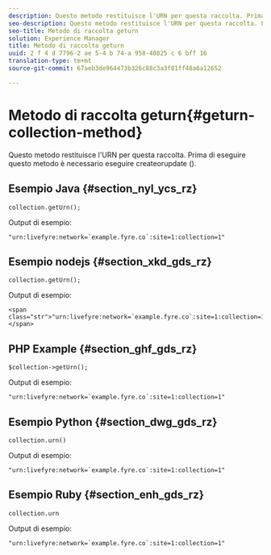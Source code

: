 ```yaml
---
description: Questo metodo restituisce l'URN per questa raccolta. Prima di eseguire questo metodo è necessario eseguire createorupdate ().
seo-description: Questo metodo restituisce l'URN per questa raccolta. Prima di eseguire questo metodo è necessario eseguire createorupdate ().
seo-title: Metodo di raccolta geturn
solution: Experience Manager
title: Metodo di raccolta geturn
uuid: 2 f 4 d 7796-2 ae 5-4 b 74-a 958-40825 c 6 bff 16
translation-type: tm+mt
source-git-commit: 67aeb3de964473b326c88c3a3f81ff48a6a12652

---
```



# Metodo di raccolta geturn{#geturn-collection-method}

Questo metodo restituisce l&#39;URN per questa raccolta. Prima di eseguire questo metodo è necessario eseguire createorupdate ().

## Esempio Java {#section_nyl_ycs_rz}

```
collection.getUrn(); 
```

Output di esempio:

```
"urn:livefyre:network=`example.fyre.co`:site=1:collection=1" 
```

## Esempio nodejs {#section_xkd_gds_rz}

```
collection.getUrn(); 
```

Output di esempio:

```
<span class="str">"urn:livefyre:network=`example.fyre.co`:site=1:collection=1"</span>
```

## PHP Example {#section_ghf_gds_rz}

```
$collection->getUrn(); 
```

Output di esempio:

```
"urn:livefyre:network=`example.fyre.co`:site=1:collection=1" 
```

## Esempio Python {#section_dwg_gds_rz}

```
collection.urn() 
```

Output di esempio:

```
"urn:livefyre:network=`example.fyre.co`:site=1:collection=1" 
```

## Esempio Ruby {#section_enh_gds_rz}

```
collection.urn
```

Output di esempio:

```
"urn:livefyre:network=`example.fyre.co`:site=1:collection=1" 
```

